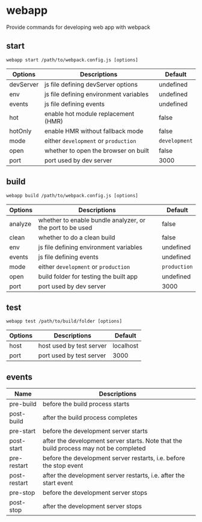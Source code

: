 # webapp

Provide commands for developing web app with webpack

## start

`webapp start /path/to/webpack.config.js [options]`

| Options   | Descriptions                           | Default       |
| --------- | -------------------------------------- | ------------- |
| devServer | js file defining devServer options     | undefined     |
| env       | js file defining environment variables | undefined     |
| events    | js file defining events                | undefined     |
| hot       | enable hot module replacement (HMR)    | false         |
| hotOnly   | enable HMR without fallback mode       | false         |
| mode      | either `development` or `production`   | `development` |
| open      | whether to open the browser on built   | false         |
| port      | port used by dev server                | 3000          |

## build

`webapp build /path/to/webpack.config.js [options]`

| Options   | Descriptions                                              | Default      |
| --------- | --------------------------------------------------------- | ------------ |
| analyze   | whether to enable bundle analyzer, or the port to be used | false        |
| clean     | whether to do a clean build                               | false        |
| env       | js file defining environment variables                    | undefined    |
| events    | js file defining events                                   | undefined    |
| mode      | either `development` or `production`                      | `production` |
| open      | build folder for testing the built app                    | undefined    |
| port      | port used by dev server                                   | 3000         |

## test

`webapp test /path/to/build/folder [options]`

| Options | Descriptions             | Default   |
| --------| -------------------------| --------- |
| host    | host used by test server | localhost |
| port    | port used by test server | 3000      |

## events

| Name         | Descriptions                                                                          |
| ------------ | ------------------------------------------------------------------------------------- |
| pre-build    | before the build process starts                                                       |
| post-build   | after the build process completes                                                     |
| pre-start    | before the development server starts                                                  |
| post-start   | after the development server starts. Note that the build process may not be completed |
| pre-restart  | before the development server restarts, i.e. before the stop event                    |
| post-restart | after the development server restarts, i.e. after the start event                     |
| pre-stop     | before the development server stops                                                   |
| post-stop    | after the development server stops                                                    |